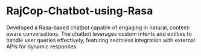 # RajCop-Chatbot-using-Rasa
Developed a Rasa-based chatbot capable of engaging in natural, context-aware conversations. The chatbot leverages custom intents and entities to handle user queries effectively, featuring seamless integration with external APIs for dynamic responses. 
